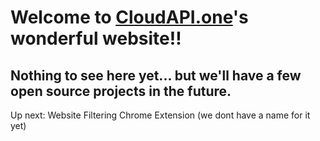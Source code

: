 # Welcome to [CloudAPI.one](https://cloudapi.one)'s wonderful website!!

## Nothing to see here yet... but we'll have a few open source projects in the future.

Up next: Website Filtering Chrome Extension (we dont have a name for it yet)
